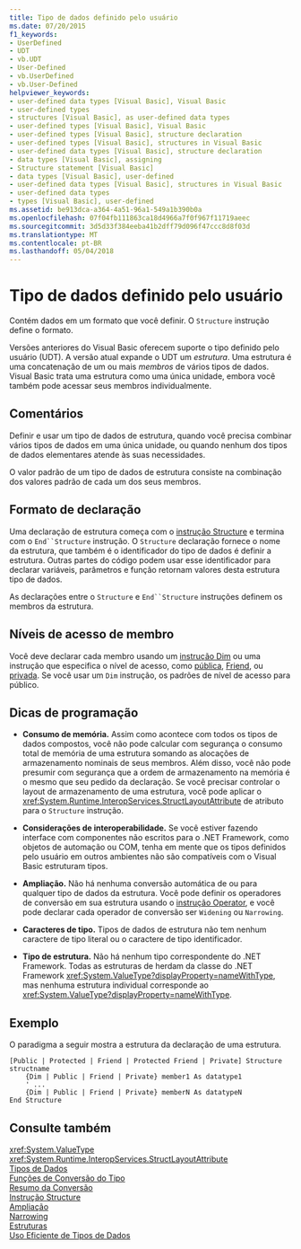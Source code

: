 ```yaml
---
title: Tipo de dados definido pelo usuário
ms.date: 07/20/2015
f1_keywords:
- UserDefined
- UDT
- vb.UDT
- User-Defined
- vb.UserDefined
- vb.User-Defined
helpviewer_keywords:
- user-defined data types [Visual Basic], Visual Basic
- user-defined types
- structures [Visual Basic], as user-defined data types
- user-defined types [Visual Basic], Visual Basic
- user-defined types [Visual Basic], structure declaration
- user-defined types [Visual Basic], structures in Visual Basic
- user-defined data types [Visual Basic], structure declaration
- data types [Visual Basic], assigning
- Structure statement [Visual Basic]
- data types [Visual Basic], user-defined
- user-defined data types [Visual Basic], structures in Visual Basic
- user-defined data types
- types [Visual Basic], user-defined
ms.assetid: be913dca-a364-4a51-96a1-549a1b390b0a
ms.openlocfilehash: 07f04fb111863ca18d4966a7f0f967f11719aeec
ms.sourcegitcommit: 3d5d33f384eeba41b2dff79d096f47ccc8d8f03d
ms.translationtype: MT
ms.contentlocale: pt-BR
ms.lasthandoff: 05/04/2018
---
```

# <a name="user-defined-data-type"></a>Tipo de dados definido pelo usuário
Contém dados em um formato que você definir. O `Structure` instrução define o formato.  
  
 Versões anteriores do Visual Basic oferecem suporte o tipo definido pelo usuário (UDT). A versão atual expande o UDT um *estrutura*. Uma estrutura é uma concatenação de um ou mais *membros* de vários tipos de dados. Visual Basic trata uma estrutura como uma única unidade, embora você também pode acessar seus membros individualmente.  
  
## <a name="remarks"></a>Comentários  
 Definir e usar um tipo de dados de estrutura, quando você precisa combinar vários tipos de dados em uma única unidade, ou quando nenhum dos tipos de dados elementares atende às suas necessidades.  
  
 O valor padrão de um tipo de dados de estrutura consiste na combinação dos valores padrão de cada um dos seus membros.  
  
## <a name="declaration-format"></a>Formato de declaração  
 Uma declaração de estrutura começa com o [instrução Structure](../../../visual-basic/language-reference/statements/structure-statement.md) e termina com o `End``Structure` instrução. O `Structure` declaração fornece o nome da estrutura, que também é o identificador do tipo de dados é definir a estrutura. Outras partes do código podem usar esse identificador para declarar variáveis, parâmetros e função retornam valores desta estrutura tipo de dados.  
  
 As declarações entre o `Structure` e `End``Structure` instruções definem os membros da estrutura.  
  
## <a name="member-access-levels"></a>Níveis de acesso de membro  
 Você deve declarar cada membro usando um [instrução Dim](../../../visual-basic/language-reference/statements/dim-statement.md) ou uma instrução que especifica o nível de acesso, como [pública](../../../visual-basic/language-reference/modifiers/public.md), [Friend](../../../visual-basic/language-reference/modifiers/friend.md), ou [privada](../../../visual-basic/language-reference/modifiers/private.md). Se você usar um `Dim` instrução, os padrões de nível de acesso para público.  
  
## <a name="programming-tips"></a>Dicas de programação  
  
-   **Consumo de memória.** Assim como acontece com todos os tipos de dados compostos, você não pode calcular com segurança o consumo total de memória de uma estrutura somando as alocações de armazenamento nominais de seus membros. Além disso, você não pode presumir com segurança que a ordem de armazenamento na memória é o mesmo que seu pedido da declaração. Se você precisar controlar o layout de armazenamento de uma estrutura, você pode aplicar o <xref:System.Runtime.InteropServices.StructLayoutAttribute> de atributo para o `Structure` instrução.  
  
-   **Considerações de interoperabilidade.** Se você estiver fazendo interface com componentes não escritos para o .NET Framework, como objetos de automação ou COM, tenha em mente que os tipos definidos pelo usuário em outros ambientes não são compatíveis com o Visual Basic estruturam tipos.  
  
-   **Ampliação.** Não há nenhuma conversão automática de ou para qualquer tipo de dados da estrutura. Você pode definir os operadores de conversão em sua estrutura usando o [instrução Operator](../../../visual-basic/language-reference/statements/operator-statement.md), e você pode declarar cada operador de conversão ser `Widening` ou `Narrowing`.  
  
-   **Caracteres de tipo.** Tipos de dados de estrutura não tem nenhum caractere de tipo literal ou o caractere de tipo identificador.  
  
-   **Tipo de estrutura.** Não há nenhum tipo correspondente do .NET Framework. Todas as estruturas de herdam da classe do .NET Framework <xref:System.ValueType?displayProperty=nameWithType>, mas nenhuma estrutura individual corresponde ao <xref:System.ValueType?displayProperty=nameWithType>.  
  
## <a name="example"></a>Exemplo  
 O paradigma a seguir mostra a estrutura da declaração de uma estrutura.  
  
```  
[Public | Protected | Friend | Protected Friend | Private] Structure structname  
    {Dim | Public | Friend | Private} member1 As datatype1  
    ' ...  
    {Dim | Public | Friend | Private} memberN As datatypeN  
End Structure  
```  
  
## <a name="see-also"></a>Consulte também  
 <xref:System.ValueType>  
 <xref:System.Runtime.InteropServices.StructLayoutAttribute>  
 [Tipos de Dados](../../../visual-basic/language-reference/data-types/data-type-summary.md)  
 [Funções de Conversão do Tipo](../../../visual-basic/language-reference/functions/type-conversion-functions.md)  
 [Resumo da Conversão](../../../visual-basic/language-reference/keywords/conversion-summary.md)  
 [Instrução Structure](../../../visual-basic/language-reference/statements/structure-statement.md)  
 [Ampliação](../../../visual-basic/language-reference/modifiers/widening.md)  
 [Narrowing](../../../visual-basic/language-reference/modifiers/narrowing.md)  
 [Estruturas](../../../visual-basic/programming-guide/language-features/data-types/structures.md)  
 [Uso Eficiente de Tipos de Dados](../../../visual-basic/programming-guide/language-features/data-types/efficient-use-of-data-types.md)
